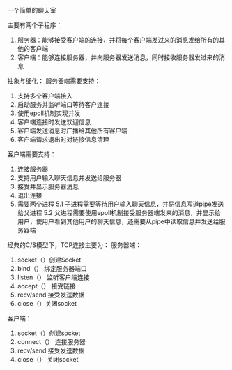 一个简单的聊天室

主要有两个子程序：
1. 服务器：能够接受客户端的连接，并将每个客户端发过来的消息发给所有的其他的客户端
2. 客户端：能够连接服务器，并向服务器发送消息，同时接收服务器发过来的消息

抽象与细化：
服务器端需要支持：
1. 支持多个客户端接入
2. 启动服务并监听端口等待客户连接
3. 使用epoll机制实现并发
4. 客户端连接时发送欢迎信息
5. 客户端发送消息时广播给其他所有客户端
6. 客户端请求退出时对链接信息清理

客户端需要支持：
1. 连接服务器
2. 支持用户输入聊天信息并发送给服务器
3. 接受并显示服务器消息
4. 退出连接
5. 需要两个进程
  5.1 子进程需要等待用户输入聊天信息，并将信息写道pipe发送给父进程
  5.2 父进程需要使用epoll机制接受服务器端发来的消息，并显示给用户，使用户看到其他用户的聊天信息，还需要从pipe中读取信息并发送给服务器端

经典的C/S模型下，TCP连接主要为：
服务器端：
1. socket（）创建Socket
2. bind（） 绑定服务器端口
3. listen（） 监听客户端连接
4. accept（） 接受链接
5. recv/send 接受发送数据
6. close（）关闭socket

客户端：
1. socket（）创建socket
2. connect（） 连接服务器
3. recv/send 接受发送数据
4. close（） 关闭socket
